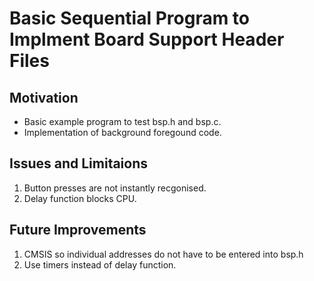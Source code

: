 # Basic Sequential Program to Implment Board Support Header Files

## Motivation
* Basic example program to test bsp.h and bsp.c.
* Implementation of background foregound code.

## Issues and Limitaions
1. Button presses are not instantly recgonised.
2. Delay function blocks CPU.

## Future Improvements
1. CMSIS so individual addresses do not have to be entered into bsp.h
2. Use timers instead of delay function.